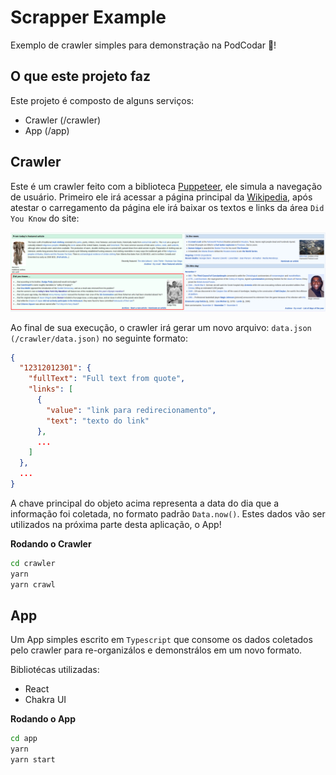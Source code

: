 # Scrapper Example

Exemplo de crawler simples para demonstração na PodCodar :exploding_head:!

## O que este projeto faz

Este projeto é composto de alguns serviços:

- Crawler (/crawler)
- App (/app)

## Crawler

Este é um crawler feito com a biblioteca [Puppeteer](https://pptr.dev/), ele simula a navegação de usuário.
Primeiro ele irá acessar a página principal da [Wikipedia](https://en.wikipedia.org/), após atestar o carregamento
da página ele irá baixar os textos e links da área `Did You Know` do site:

![Wiki Page](docs/images/wikididyouknow.png)

Ao final de sua execução, o crawler irá gerar um novo arquivo: `data.json (/crawler/data.json)` no seguinte formato:

```json
{
  "12312012301": {
    "fullText": "Full text from quote",
    "links": [
      {
        "value": "link para redirecionamento",
        "text": "texto do link"
      },
      ...
    ]
  },
  ...
}
```

A chave principal do objeto acima representa a data do dia que a informação foi coletada, no formato padrão `Data.now()`.
Estes dados vão ser utilizados na próxima parte desta aplicação, o App!

**Rodando o Crawler**

```bash
cd crawler
yarn
yarn crawl
```

## App

Um App simples escrito em `Typescript` que consome os dados coletados pelo crawler para re-organizálos e demonstrálos
em um novo formato.

Bibliotécas utilizadas:

- React
- Chakra UI

**Rodando o App**

```bash
cd app
yarn
yarn start
```
